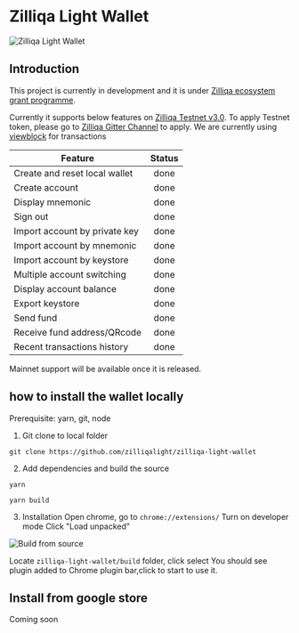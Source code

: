 # Zilliqa Light Wallet

![Zilliqa Light Wallet](https://github.com/zilliqalight/zilliqa-light-wallet/blob/master/assets/dashboard.png?v=1 "Zilliqa Light Wallet")


## Introduction

This project is currently in development and it is under [Zilliqa ecosystem grant programme](https://blog.zilliqa.com/buildonzil-introducing-the-zilliqa-ecosystem-grant-programme-6ccb98892712).

Currently it supports below features on [Zilliqa Testnet v3.0](https://explorer.zilliqa.com/). To apply Testnet token, please go to [Zilliqa Gitter Channel](https://gitter.im/Zilliqa/General) to apply. We are currently using [viewblock](https://viewblock.io/zilliqa) for transactions

| Feature        | Status           |
| ------------- |:-------------:|
| Create and reset local wallet      | done |
| Create account      | done      |
| Display mnemonic | done      |
| Sign out | done      |
| Import account by private key | done      |
| Import account by mnemonic | done      |
| Import account by keystore | done      |
| Multiple account switching | done      |
| Display account balance | done      |
| Export keystore | done      |
| Send fund | done      |
| Receive fund address/QRcode | done      |
| Recent transactions history | done      |

Mainnet support will be available once it is released.

## how to install the wallet locally

Prerequisite: yarn, git, node

1. Git clone to local folder

```git clone https://github.com/zilliqalight/zilliqa-light-wallet```

2. Add dependencies and build the source

```yarn```

```yarn build```

3. Installation
Open chrome, go to `chrome://extensions/`
Turn on developer mode
Click "Load unpacked"

![Build from source](https://github.com/zilliqalight/zilliqa-light-wallet/blob/master/assets/chromeextension.png "Chrom Extension")

Locate ```zilliqa-light-wallet/build``` folder, click select
You should see plugin added to Chrome plugin bar,click to start to use it.

## Install from google store
Coming soon

